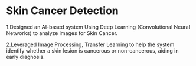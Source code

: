 
# Skin Cancer Detection

 1.Designed an AI-based system Using Deep Learning (Convolutional Neural Networks) to analyze images for Skin Cancer.

2.Leveraged Image Processing, Transfer Learning to help the system identify whether a skin lesion is cancerous or
non-cancerous, aiding in early diagnosis.

